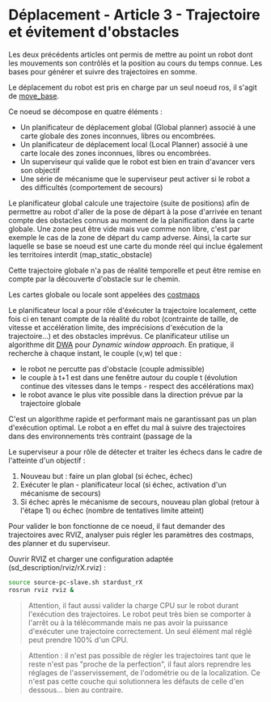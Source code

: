 # Déplacement - Article 3 - Trajectoire et évitement d'obstacles

Les deux précédents articles ont permis de mettre au point un robot dont les mouvements son contrôlés et la position au cours du temps connue. Les bases pour générer et suivre des trajectoires en somme.

Le déplacement du robot est pris en charge par un seul noeud ros, il s'agit de [move_base](http://wiki.ros.org/move_base?distro=melodic).

Ce noeud se décompose en quatre éléments :

- Un planificateur de déplacement global (Global planner) associé à une carte globale des zones inconnues, libres ou encombrées.
- Un planificateur de déplacement local (Local Planner) associé à une carte locale des zones inconnues, libres ou encombrées.
- Un superviseur qui valide que le robot est bien en train d'avancer vers son objectif
- Une série de mécanisme que le superviseur peut activer si le robot a des difficultés (comportement de secours)

Le planificateur global calcule une trajectoire (suite de positions) afin de permettre au robot d'aller de la pose de départ à la pose d'arrivée en tenant compte des obstacles connus au moment de la planification dans la carte globale. Une zone peut être vide mais vue comme non libre, c'est par exemple le cas de la zone de départ du camp adverse. Ainsi, la carte sur laquelle se base se noeud est une carte du monde réel qui inclue également les territoires interdit (map_static_obstacle)

Cette trajectoire globale n'a pas de réalité temporelle et peut être remise en compte par la découverte d'obstacle sur le chemin.

Les cartes globale ou locale sont appelées des [costmaps](http://wiki.ros.org/costmap_2d?distro=melodic)

Le planificateur local a pour rôle d'éxécuter la trajectoire localement, cette fois ci en tenant compte de la réalité du robot (contrainte de taille, de vitesse et accélération limite, des imprécisions d'exécution de la trajectoire...) et des obstacles imprévus. Ce planificateur utilise un algorithme dit [DWA](http://ais.informatik.uni-freiburg.de/teaching/ss10/robotics/slides/16-pathplanning.pdf) pour *Dynamic window approach*. En pratique, il recherche à chaque instant, le couple (v,w) tel que :

 - le robot ne percutte pas d'obstacle (couple admissible)
 - le couple à t+1 est dans une fenêtre autour du couple t (évolution continue des vitesses dans le temps - respect des accélérations max)
 - le robot avance le plus vite possible dans la direction prévue par la trajectoire globale

C'est un algorithme rapide et performant mais ne garantissant pas un plan d'exécution optimal. Le robot a en effet du mal à suivre des trajectoires dans des environnements très contraint (passage de la

Le superviseur a pour rôle de détecter et traiter les échecs dans le cadre de l'atteinte d'un objectif :

1. Nouveau but : faire un plan global (si échec, échec)
2. Exécuter le plan - planificateur local (si échec, activation d'un mécanisme de secours)
3. Si échec après le mécanisme de secours, nouveau plan global (retour à l'étape 1) ou échec (nombre de tentatives limite atteint)

Pour valider le bon fonctionne de ce noeud, il faut demander des trajectoires avec RVIZ, analyser puis régler les paramètres des costmaps, des planner et du superviseur.

Ouvrir RVIZ et charger une configuration adaptée (sd_description/rviz/rX.rviz) :

```bash
source source-pc-slave.sh stardust_rX
rosrun rviz rviz &
```

> Attention, il faut aussi valider la charge CPU sur le robot durant l'exécution des trajectoires. Le robot peut très bien se comporter à l'arrêt ou à la télécommande mais ne pas avoir la puissance d'exécuter une trajectoire correctement. Un seul élément mal réglé peut prendre 100% d'un CPU. 

> Attention : il n'est pas possible de régler les trajectoires tant que le reste n'est pas "proche de la perfection", il faut alors reprendre les réglages de l'asservissement, de l'odométrie ou de la localization. Ce n'est pas cette couche qui solutionnera les défauts de celle d'en dessous... bien au contraire.